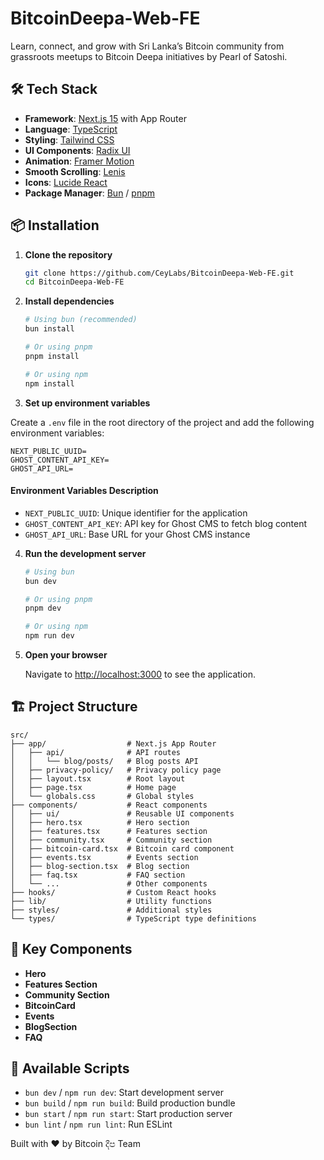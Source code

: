 # BitcoinDeepa-Web-FE
Learn, connect, and grow with Sri Lanka’s Bitcoin community from grassroots meetups to Bitcoin Deepa initiatives by Pearl of Satoshi.

## 🛠️ Tech Stack

- **Framework**: [Next.js 15](https://nextjs.org/) with App Router
- **Language**: [TypeScript](https://www.typescriptlang.org/)
- **Styling**: [Tailwind CSS](https://tailwindcss.com/)
- **UI Components**: [Radix UI](https://www.radix-ui.com/)
- **Animation**: [Framer Motion](https://www.framer.com/motion/)
- **Smooth Scrolling**: [Lenis](https://lenis.studiofreight.com/)
- **Icons**: [Lucide React](https://lucide.dev/)
- **Package Manager**: [Bun](https://bun.sh/) / [pnpm](https://pnpm.io/)

## 📦 Installation

1. **Clone the repository**
   ```bash
   git clone https://github.com/CeyLabs/BitcoinDeepa-Web-FE.git
   cd BitcoinDeepa-Web-FE
   ```

2. **Install dependencies**
   ```bash
   # Using bun (recommended)
   bun install
   
   # Or using pnpm
   pnpm install
   
   # Or using npm
   npm install
   ```

3. **Set up environment variables**
   
Create a `.env` file in the root directory of the project and add the following environment variables:

```env
NEXT_PUBLIC_UUID=
GHOST_CONTENT_API_KEY=
GHOST_API_URL=
```

#### Environment Variables Description

- `NEXT_PUBLIC_UUID`: Unique identifier for the application
- `GHOST_CONTENT_API_KEY`: API key for Ghost CMS to fetch blog content
- `GHOST_API_URL`: Base URL for your Ghost CMS instance

4. **Run the development server**
   ```bash
   # Using bun
   bun dev
   
   # Or using pnpm
   pnpm dev
   
   # Or using npm
   npm run dev
   ```

5. **Open your browser**
   
   Navigate to [http://localhost:3000](http://localhost:3000) to see the application.

## 🏗️ Project Structure

```
src/
├── app/                  # Next.js App Router
│   ├── api/              # API routes
│   │   └── blog/posts/   # Blog posts API
│   ├── privacy-policy/   # Privacy policy page
│   ├── layout.tsx        # Root layout
│   ├── page.tsx          # Home page
│   └── globals.css       # Global styles
├── components/           # React components
│   ├── ui/               # Reusable UI components
│   ├── hero.tsx          # Hero section
│   ├── features.tsx      # Features section
│   ├── community.tsx     # Community section
│   ├── bitcoin-card.tsx  # Bitcoin card component
│   ├── events.tsx        # Events section
│   ├── blog-section.tsx  # Blog section
│   ├── faq.tsx           # FAQ section
│   └── ...               # Other components
├── hooks/                # Custom React hooks
├── lib/                  # Utility functions
├── styles/               # Additional styles
└── types/                # TypeScript type definitions
```

## 🎨 Key Components

- **Hero**
- **Features Section**
- **Community Section**
- **BitcoinCard**
- **Events**
- **BlogSection**
- **FAQ**

## 🔧 Available Scripts

- `bun dev` / `npm run dev`: Start development server
- `bun build` / `npm run build`: Build production bundle
- `bun start` / `npm run start`: Start production server
- `bun lint` / `npm run lint`: Run ESLint

Built with ❤️ by Bitcoin දීප Team
